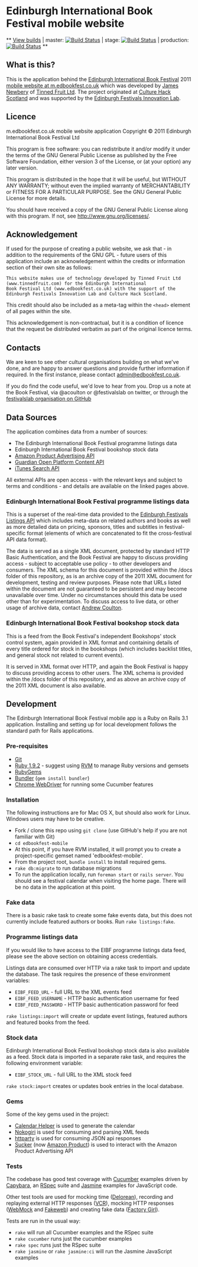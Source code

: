 # Edinburgh International Book Festival mobile website

** [View builds](http://travis-ci.org/festivalslab/edbookfest-mobile) | master: [![Build Status](https://secure.travis-ci.org/festivalslab/edbookfest-mobile.png?branch=master)](http://travis-ci.org/festivalslab/edbookfest-mobile) |
stage: [![Build Status](https://secure.travis-ci.org/festivalslab/edbookfest-mobile.png?branch=stage)](http://travis-ci.org/festivalslab/edbookfest-mobile) | 
production: [![Build Status](https://secure.travis-ci.org/festivalslab/edbookfest-mobile.png?branch=production)](http://travis-ci.org/festivalslab/edbookfest-mobile) **


## What is this?
This is the application behind the [Edinburgh International Book Festival](http://www.edbookfest.co.uk) 2011 [mobile website at m.edbookfest.co.uk](http://m.edbookfest.co.uk) which was developed by [James Newbery](https://github.com/froots) of [Tinned Fruit Ltd](http://tinnedfruit.com). The project originated at [Culture Hack Scotland](http://culturehackscotland.com) and was supported by the [Edinburgh Festivals Innovation Lab](http://festivalslab.com).

## Licence
m.edbookfest.co.uk mobile website application
Copyright &copy; 2011 Edinburgh International Book Festival Ltd

This program is free software: you can redistribute it and/or modify
it under the terms of the GNU General Public License as published by
the Free Software Foundation, either version 3 of the License, or
(at your option) any later version.

This program is distributed in the hope that it will be useful,
but WITHOUT ANY WARRANTY; without even the implied warranty of
MERCHANTABILITY or FITNESS FOR A PARTICULAR PURPOSE.  See the
GNU General Public License for more details.

You should have received a copy of the GNU General Public License
along with this program.  If not, see <http://www.gnu.org/licenses/>.

## Acknowledgement
If used for the purpose of creating a public website, we ask that - in addition to the requirements of the GNU
GPL - future users of this application include an acknowledgement within the credits or information section of their 
own site as follows:

    This website makes use of technology developed by Tinned Fruit Ltd (www.tinnedfruit.com) for the Edinburgh International 
	Book Festival Ltd (www.edbookfest.co.uk) with the support of the Edinburgh Festivals Innovation Lab	and Culture Hack Scotland.

This credit should also be included as a meta-tag within the `<head>` element of all pages within the site.

This acknowledgement is non-contractual, but it is a condition of licence that the request be distributed verbatim
as part of the original licence terms.

## Contacts
We are keen to see other cultural organisations building on what we've done, and are happy to answer questions and provide
further information if required. In the first instance, please contact admin@edbookfest.co.uk.

If you do find the code useful, we'd love to hear from you. Drop us a note at the Book Festival, via @acoulton or @festivalslab on
twitter, or through the [festivalslab organisation on GitHub](http://github.com/festivalslab)

## Data Sources
The application combines data from a number of sources:

* The Edinburgh International Book Festival programme listings data
* Edinburgh International Book Festival bookshop stock data
* [Amazon Product Advertising API](https://affiliate-program.amazon.co.uk/gp/advertising/api/detail/main.html)
* [Guardian Open Platform Content API](http://www.guardian.co.uk/open-platform)
* [iTunes Search API](http://www.apple.com/itunes/affiliates/resources/documentation/itunes-store-web-service-search-api.html)

All external APIs are open access - with the relevant keys and subject to terms and conditions - and details are available on 
the linked pages above.

### Edinburgh International Book Festival programme listings data
This is a superset of the real-time data provided to the [Edinburgh Festivals Listings API](http://festivalslab.com/api2011/about/) 
which includes meta-data on related authors and books as well as more detailed data on pricing, sponsors, titles and subtitles in
festival-specific format (elements of which are concatenated to fit the cross-festival API data format).

The data is served as a single XML document, protected by standard HTTP Basic Authentication, and the Book Festival are happy to
discuss providing access - subject to acceptable use policy - to other developers and consumers. The XML schema for this document
is provided within the /docs folder of this repository, as is an archive copy of the 2011 XML document for development, testing 
and review purposes. Please note that URLs listed within the document are not guaranteed to be persistent and may become unavailable
over time. Under no circumstances should this data be used other than for experimentation. To discuss access to live data, or other
usage of archive data, contact [Andrew Coulton](https://github.com/acoulton).

### Edinburgh International Book Festival bookshop stock data
This is a feed from the Book Festival's independent Bookshops' stock control system, again provided in XML format and containing
details of every title ordered for stock in the bookshops (which includes backlist titles, and general stock not related to current
events).

It is served in XML format over HTTP, and again the Book Festival is happy to discuss providing access to other users. The XML schema
is provided within the /docs folder of this repository, and as above an archive copy of the 2011 XML document is also available.

## Development

The Edinburgh International Book Festival mobile app is a Ruby on Rails 3.1 application. Installing and setting up for local development follows the standard path for Rails applications.

### Pre-requisites

* [Git](http://git-scm.com/)
* [Ruby 1.9.2](http://www.ruby-lang.org/) - suggest using [RVM](http://beginrescueend.com/) to manage Ruby versions and gemsets
* [RubyGems](http://rubygems.org/)
* [Bundler](http://gembundler.com/) (`gem install bundler`)
* [Chrome WebDriver](http://www.chromium.org/developers/testing/webdriver-for-chrome) for running some Cucumber features

### Installation

The following instructions are for Mac OS X, but should also work for Linux. Windows users may have to be creative.

* Fork / clone this repo using `git clone` (use GitHub's help if you are not familiar with Git)
* `cd edbookfest-mobile`
* At this point, if you have RVM installed, it will prompt you to create a project-specific gemset named 'edbookfest-mobile'.
* From the project root, `bundle install` to install required gems.
* `rake db:migrate` to run database migrations
* To run the application locally, run `foreman start` or `rails server`. You should see a festival calendar when visiting the home page. There will be no data in the application at this point.

### Fake data

There is a basic rake task to create some fake events data, but this does not currently include featured authors or books. Run `rake listings:fake`.

### Programme listings data

If you would like to have access to the EIBF programme listings data feed, please see the above section on obtaining access credentials.

Listings data are consumed over HTTP via a rake task to import and update the database. The task requires the presence of these environment variables:

* `EIBF_FEED_URL` - full URL to the XML events feed
* `EIBF_FEED_USERNAME` - HTTP basic authentication username for feed
* `EIBF_FEED_PASSWORD` - HTTP basic authentication password for feed

`rake listings:import` will create or update event listings, featured authors and featured books from the feed.

### Stock data

Edinburgh International Book Festival bookshop stock data is also available as a feed. Stock data is imported in a separate rake task, and requires the following environment variable:

* `EIBF_STOCK_URL` - full URL to the XML stock feed

`rake stock:import` creates or updates book entries in the local database.

### Gems

Some of the key gems used in the project:

* [Calendar Helper](https://github.com/topfunky/calendar_helper) is used to generate the calendar
* [Nokogiri](http://nokogiri.org/) is used for consuming and parsing XML feeds
* [httparty](http://httparty.rubyforge.org/) is used for consuming JSON api responses
* [Sucker](http://code.papercavalier.com/sucker/) (now [Amazon Product](http://code.papercavalier.com/amazon_product/)) is used to interact with the Amazon Product Advertising API

### Tests

The codebase has good test coverage with [Cucumber](http://cukes.info/) examples driven by [Capybara](https://github.com/jnicklas/capybara), an [RSpec](http://relishapp.com/rspec) suite and [Jasmine](http://pivotal.github.com/jasmine/) examples for JavaScript code. 

Other test tools are used for mocking time ([Delorean](https://github.com/bebanjo/delorean)), recording and replaying external HTTP responses ([VCR](http://relishapp.com/myronmarston/vcr)), mocking HTTP responses ([WebMock](https://github.com/bblimke/webmock) and [Fakeweb](https://github.com/chrisk/fakeweb)) and creating fake data ([Factory Girl](https://github.com/thoughtbot/factory_girl)).

Tests are run in the usual way:

* `rake` will run all Cucumber examples and the RSpec suite
* `rake cucumber` runs just the cucumber examples
* `rake spec` runs just the RSpec suite
* `rake jasmine` or `rake jasmine:ci` will run the Jasmine JavaScript examples
